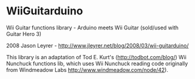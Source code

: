 WiiGuitarduino
==============

Wii Guitar functions library - Arduino meets Wii Guitar (sold/used with Guitar Hero 3)
 
2008 Jason Leyrer - http://www.jleyrer.net/blog/2008/03/wii-guitarduino/
 
This library is an adaptation of Tod E. Kurt's (http://todbot.com/blog/) Wii Nunchuck 
functions lib, which uses Wii Nunchuck reading code originally from Windmeadow Labs
http://www.windmeadow.com/node/42). 
